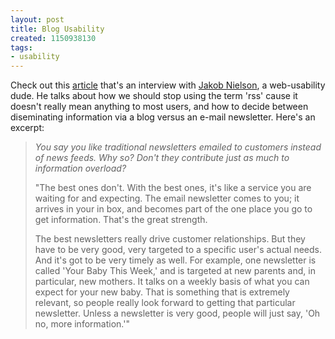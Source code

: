 ```yaml
---
layout: post
title: Blog Usability
created: 1150938130
tags:
- usability
---
```

Check out this [article](http://online.wsj.com/public/article/SB115075895691584597-J7Zkgfyy0QteJpjOz_Obi7mmUH0_20060627.html?mod=blogs) that's an interview with [Jakob Nielson](http://www.useit.com/), a web-usability dude. He talks about how we should stop using the term 'rss' cause it doesn't really mean anything to most users, and how to decide between diseminating information via a blog versus an e-mail newsletter. Here's an excerpt:

> _You say you like traditional newsletters emailed to customers instead of news feeds. Why so? Don't they contribute just as much to information overload?_
> 
> "The best ones don't. With the best ones, it's like a service you are waiting for and expecting. The email newsletter comes to you; it arrives in your in box, and becomes part of the one place you go to get information. That's the great strength.
> 
> The best newsletters really drive customer relationships. But they have to be very good, very targeted to a specific user's actual needs. And it's got to be very timely as well. For example, one newsletter is called 'Your Baby This Week,' and is targeted at new parents and, in particular, new mothers. It talks on a weekly basis of what you can expect for your new baby. That is something that is extremely relevant, so people really look forward to getting that particular newsletter. Unless a newsletter is very good, people will just say, 'Oh no, more information.'"

